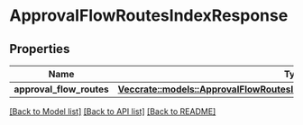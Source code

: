 # ApprovalFlowRoutesIndexResponse

## Properties

Name | Type | Description | Notes
------------ | ------------- | ------------- | -------------
**approval_flow_routes** | [**Vec<crate::models::ApprovalFlowRoutesIndexResponseApprovalFlowRoutesInner>**](approvalFlowRoutesIndexResponse_approval_flow_routes_inner.md) |  | 

[[Back to Model list]](../README.md#documentation-for-models) [[Back to API list]](../README.md#documentation-for-api-endpoints) [[Back to README]](../README.md)


